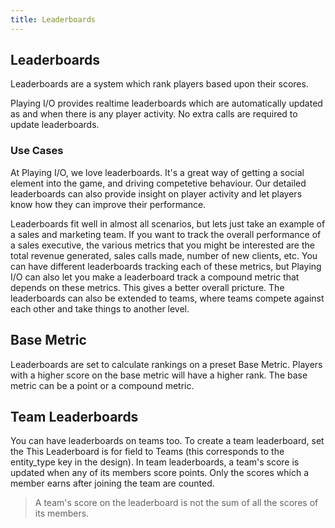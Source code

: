 ```yaml
---
title: Leaderboards
---
```


## Leaderboards

Leaderboards are a system which rank players based upon their scores.

Playing I/O provides realtime leaderboards which are automatically updated as and when there is any player activity. No extra calls are required to update leaderboards.

### Use Cases

At Playing I/O, we love leaderboards. It's a great way of getting a social element into the game, and driving competetive behaviour. Our detailed leaderboards can also provide insight on player activity and let players know how they can improve their performance.

Leaderboards fit well in almost all scenarios, but lets just take an example of a sales and marketing team. If you want to track the overall performance of a sales executive, the various metrics that you might be interested are the total revenue generated, sales calls made, number of new clients, etc. You can have different leaderboards tracking each of these metrics, but Playing I/O can also let you make a leaderboard track a compound metric that depends on these metrics. This gives a better overall pricture. The leaderboards can also be extended to teams, where teams compete against each other and take things to another level.


## Base Metric

Leaderboards are set to calculate rankings on a preset Base Metric. Players with a higher score on the base metric will have a higher rank. The base metric can be a point or a compound metric.


## Team Leaderboards

You can have leaderboards on teams too. To create a team leaderboard, set the This Leaderboard is for field to Teams (this corresponds to the entity_type key in the design). In team leaderboards, a team's score is updated when any of its members score points. Only the scores which a member earns after joining the team are counted.

> A team's score on the leaderboard is not the sum of all the scores of its members.


